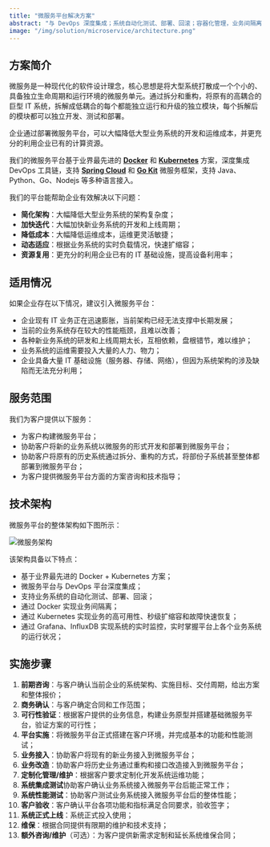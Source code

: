 ```yaml
---
title: "微服务平台解决方案"
abstract: "与 DevOps 深度集成；系统自动化测试、部署、回滚；容器化管理，业务间隔离；运维更方便灵活；秒级扩缩容，快速解决性能瓶颈；更快的业务上线和故障恢复；基于业界最先进的 Docker + Kubernetes"
image: "/img/solution/microservice/architecture.png"
---
```


## 方案简介
微服务是一种现代化的软件设计理念，核心思想是将大型系统打散成一个个小的、具备独立生命周期和运行环境的微服务单元。通过拆分和重构，将原有的高耦合的巨型 IT 系统，拆解成低耦合的每个都能独立运行和升级的独立模块，每个拆解后的模块都可以独立开发、测试和部署。

企业通过部署微服务平台，可以大幅降低大型业务系统的开发和运维成本，并更充分的利用企业已有的计算资源。

我们的微服务平台基于业界最先进的 [**Docker**](https://www.docker.com/) 和 [**Kubernetes**](https://kubernetes.io/) 方案，深度集成 DevOps 工具链，支持 [**Spring Cloud**](http://projects.spring.io/spring-cloud/) 和 [**Go Kit**](https://gokit.io/) 微服务框架，支持 Java、Python、Go、Nodejs 等多种语言接入。

我们的平台能帮助企业有效解决以下问题：

- **简化架构**：大幅降低大型业务系统的架构复杂度；
- **加快迭代**：大幅加快新业务系统的开发和上线周期；
- **降低成本**：大幅降低运维成本，运维更灵活敏捷；
- **动态适应**：根据业务系统的实时负载情况，快速扩缩容；
- **资源复用**：更充分的利用企业已有的 IT 基础设施，提高设备利用率；

## 适用情况
如果企业存在以下情况，建议引入微服务平台：

- 企业现有 IT 业务正在迅速膨胀，当前架构已经无法支撑中长期发展；
- 当前的业务系统存在较大的性能瓶颈，且难以改善；
- 各种新业务系统的研发和上线周期太长，互相依赖，盘根错节，难以维护；
- 业务系统的运维需要投入大量的人力、物力；
- 企业具备大量 IT 基础设施（服务器、存储、网络），但因为系统架构的涉及缺陷而无法充分利用；

## 服务范围
我们为客户提供以下服务：

- 为客户构建微服务平台；
- 协助客户将新的业务系统以微服务的形式开发和部署到微服务平台；
- 协助客户将原有的历史系统通过拆分、重构的方式，将部份子系统甚至整体都部署到微服务平台；
- 为客户提供微服务平台方面的方案咨询和技术指导；

## 技术架构
微服务平台的整体架构如下图所示：

![微服务架构](/img/solution/microservice/architecture.png "Microservice")

该架构具备以下特点：

- 基于业界最先进的 Docker + Kubernetes 方案；
- 微服务平台与 DevOps 平台深度集成；
- 支持业务系统的自动化测试、部署、回滚；
- 通过 Docker 实现业务间隔离；
- 通过 Kubernetes 实现业务的高可用性、秒级扩缩容和故障快速恢复；
- 通过 Grafana、InfluxDB 实现系统的实时监控，实时掌握平台上各个业务系统的运行状况；

## 实施步骤
1. **前期咨询**：与客户确认当前企业的系统架构、实施目标、交付周期，给出方案和整体报价；
2. **商务确认**：与客户确定合同和工作范围；
3. **可行性验证**：根据客户提供的业务信息，构建业务原型并搭建基础微服务平台，验证方案的可行性；
4. **平台实施**：将微服务平台正式搭建在客户环境，并完成基本的功能和性能测试；
5. **业务接入**：协助客户将现有的新业务接入到微服务平台；
6. **业务改造**：协助客户将历史业务通过重构和接口改造接入到微服务平台；
7. **定制化管理/维护**：根据客户要求定制化开发系统运维功能；
8. **系统集成测试**协助客户确认业务系统接入微服务平台后能正常工作；
9. **系统性能测试**：协助客户测试业务系统接入微服务平台后的整体性能；
10. **客户验收**：客户确认平台各项功能和指标满足合同要求，验收签字；
11. **系统正式上线**：系统正式投入使用；
12. **维保**：根据合同提供有限期的维护和技术支持；
13. **额外咨询/维护**（可选）：为客户提供新需求定制和延长系统维保合同；

